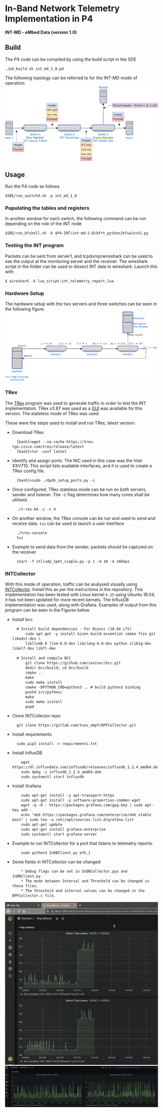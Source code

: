 # In-Band Network Telemetry Implementation in P4

**INT-MD - eMbed Data (version 1.0)**

## Build

The P4 code can be compiled by using the build script in the SDE
```
./p4_build.sh int_md_1_0.p4
```

The following topology can be referred to for the INT-MD mode of operation:
![INT-MD](../figures/int-md.png)

## Usage

Run the P4 code as follows
```
$SDE/run_switchd.sh -p int_md_1_0
```

### Populating the tables and registers

In another window for each switch, the following command can be run depending on the role of the INT node
```
$SDE/run_bfshell.sh -b $P4-INT/int-md-1-0/bfrt_python/bfswitch1.py
```

### Testing the INT program

Packets can be sent from server1, and tcpdump/wireshark can be used to see the output at the monitoring server and the receiver. The wireshark script in the folder can be used to dissect INT data in wireshark. Launch this with 
```
$ wireshark -X lua_script:int_telemetry_report.lua
```

### Hardware Setup

The hardware setup with the two servers and three switches can be seen in the following figure. 
![Hardware setup](../figures/hardware_topo.png)


### TRex

The [TRex](https://trex-tgn.cisco.com/) program was used to generate traffic in order to test the INT implementation. TRex v2.87 was used as a [GUI](https://github.com/cisco-system-traffic-generator/trex-stateless-gui) was available for this version. The stateless mode of TRex was used. 

These were the steps used to install and run TRex, latest version:
* Download TRex
  ```
    [bash]>wget --no-cache https://trex-tgn.cisco.com/trex/release/latest
    [bash]>tar -xzvf latest
  ```
* Identify and assign ports. The NIC used in this case was the Intel XXV710. This script lists available interfaces, and it is used to create a TRex config file. 
  ```
    [bash]>sudo ./dpdk_setup_ports.py -i
  ```
* Once configured, TRex stateless mode can be run on both servers, sender and listener. The -c flag determines how many cores shall be utilised. 
  ```
    ./t-rex-64 -i -c 4
  ```
* On another window, the TRex console can be run and used to send and receive data. `tui` can be used to launch a user interface
  ```
    ./trex-console
    tui
  ```
* Example to send data from the sender, packets should be captured on the receiver
  ```
    start -f stl/udp_1pkt_simple.py -p 1 -d 10 -m 10kbps
  ```
  
 
### INTCollector

With this mode of operation, traffic can be analysed visually using [INTCollector](https://gitlab.com/tunv_ebpf/BPFCollector/). Install this as per the instructions in the repository. This implementation has been tested with Linux kernel `4.15` using Ubuntu 18.04, it has not been updated for more recent kernels. The InfluxDB implementation was used, along with Grafana. Examples of output from this program can be seen in the Figures below. 

* Install bcc
  ```
    # Install build dependencies - For Bionic (18.04 LTS)
        sudo apt-get -y install bison build-essential cmake flex git libedit-dev \
        libllvm6.0 llvm-6.0-dev libclang-6.0-dev python zlib1g-dev libelf-dev libfl-dev
    
    # Install and compile BCC
        git clone https://github.com/iovisor/bcc.git
        mkdir bcc/build; cd bcc/build
        cmake ..
        make
        sudo make install
        cmake -DPYTHON_CMD=python3 .. # build python3 binding
        pushd src/python/
        make
        sudo make install
        popd
  ```
* Clone INTCollector repo
  ```
    git clone https://gitlab.com/tunv_ebpf/BPFCollector.git
  ```
* Install requirements
  ```
    sudo pip3 install -r requirements.txt
  ```
* Install InfluxDB
  ```
      wget https://dl.influxdata.com/influxdb/releases/influxdb_1.2.4_amd64.deb
      sudo dpkg -i influxdb_1.2.4_amd64.deb
      sudo systemctl start influxdb
  ```
* Install Grafana
  ```
      sudo apt-get install -y apt-transport-https
      sudo apt-get install -y software-properties-common wget
      wget -q -O - https://packages.grafana.com/gpg.key | sudo apt-key add -
      echo "deb https://packages.grafana.com/enterprise/deb stable main" | sudo tee -a /etc/apt/sources.list.d/grafana.list
      sudo apt-get update
      sudo apt-get install grafana-enterprise
      sudo systemctl start grafana-server
  ```
* Example to run INTCollector for a port that listens to telemetry reports. 
  ```
      sudo python3 InDBClient.py eth_1
  ```
  
* Some fields in INTCollector can be changed
  ```
      * Debug flags can be set in InDBCollector.pyx and InDBClient.py.
      * The mode between Interval and Threshold can be changed in these files.
      * The threshold and interval values can be changed in the BPFCollector.c file. 
  ```

![Example 1](../figures/grafana-example.png)
![Example 2](../figures/grafana-example-2.png)

